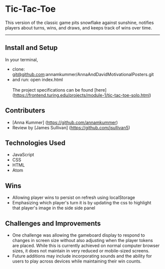 # Tic-Tac-Toe
This version of the classic game pits snowflake against sunshine, notifies players about turns, wins, and draws, and keeps track of wins over time.
<!-- gif -->

<hr>

## Install and Setup
In your terminal,
- clone: git@github.com:annamkummer/AnnaAndDavidMotivationalPosters.git
- and run: open index.html
<br><br>
The project specifications can be found [here] (https://frontend.turing.edu/projects/module-1/tic-tac-toe-solo.html)

## Contributers
- [Anna Kummer] (https://github.com/annamkummer)
- Review by [James Sullivan] (https://github.com/jsullivan5)

## Technologies Used
- JavaScript
- CSS
- HTML
- Atom

<!-- Code architecture? -->

## Wins
- Allowing player wins to persist on refresh using localStorage
- Emphasizing which player's turn it is by updating the css to  highlight that player's image in the side side panel

## Challenges and Improvements
- One challenge was allowing the gameboard display to respond to changes in screen size without also adjusting when the player tokens are placed. While this is currently achieved on normal computer browser sizes, it does not maintain in very reduced or mobile-sized screens.
- Future additions may include incorporating sounds and the ability for users to play across devices while maintaining their win counts.




 <!-- Overview of project and goals
Overview of technologies used, your code architecture, challenges, wins, and any other reflections
Screenshots/gifs of your app -->

